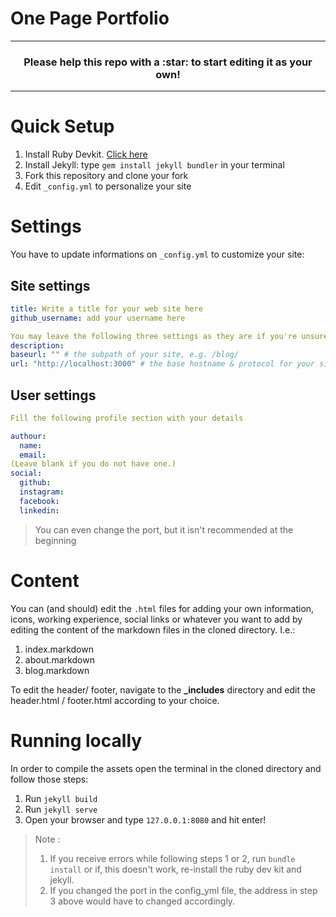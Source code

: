 # One Page Portfolio

***

<h3 align="center">Please help this repo with a :star: to start editing it as your own!

***

# Quick Setup

1. Install Ruby Devkit. [Click here](https://rubyinstaller.org/downloads/)
2. Install Jekyll: type `gem install jekyll bundler` in your terminal
3. Fork this repository and clone your fork
4. Edit `_config.yml` to personalize your site

# Settings

You have to update informations on `_config.yml` to customize your site:

## Site settings
```yml
title: Write a title for your web site here
github_username: add your username here

You may leave the following three settings as they are if you're unsure what to edit.
description: 
baseurl: "" # the subpath of your site, e.g. /blog/
url: "http://localhost:3000" # the base hostname & protocol for your site
```

## User settings
```yml
Fill the following profile section with your details

authour:
  name: 
  email: 
(Leave blank if you do not have one.)
social:
  github: 
  instagram: 
  facebook: 
  linkedin: 
```

> You can even change the port, but it isn't recommended at the beginning

# Content

You can (and should) edit the `.html` files for adding your own information, icons, working experience, social links or whatever you want to add by editing the content of the markdown files in the cloned directory. I.e.:

1. index.markdown
2. about.markdown
3. blog.markdown

To edit the header/ footer, navigate to the **_includes** directory and edit the header.html / footer.html according to your choice.

# Running locally

In order to compile the assets open the terminal in the cloned directory and follow those steps:

1. Run `jekyll build`
2. Run `jekyll serve`
3. Open your browser and type `127.0.0.1:8080` and hit enter!

> Note : 
> 1. If you receive errors while following steps 1 or 2, run `bundle install` or if, this doesn't work, re-install the ruby dev kit and jekyll.
> 2. If you changed the port in the config_yml file, the address in step 3 above would have to changed accordingly.
